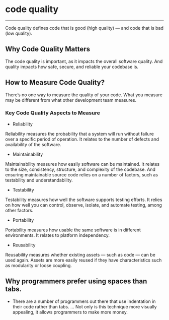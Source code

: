 # code quality
--- 
Code quality defines code that is good (high quality) — and code that is bad (low quality).

## Why Code Quality Matters
The code quality is important, as it impacts the overall software quality. And quality impacts how safe, secure, and reliable your codebase is.

## How to Measure Code Quality?
There’s no one way to measure the quality of your code. What you measure may be different from what other development team measures.

### Key Code Quality Aspects to Measure
* Reliability


Reliability measures the probability that a system will run without failure over a specific period of operation. It relates to the number of defects and availability of the software.
* Maintainability

Maintainability measures how easily software can be maintained. It relates to the size, consistency, structure, and complexity of the codebase. And ensuring maintainable source code relies on a number of factors, such as testability and understandability.
  
  * Testability

Testability measures how well the software supports testing efforts. It relies on how well you can control, observe, isolate, and automate testing, among other factors.

* Portability

Portability measures how usable the same software is in different environments. It relates to platform independency.

* Reusability

Reusability measures whether existing assets — such as code — can be used again. Assets are more easily reused if they have characteristics such as modularity or loose coupling.

## Why programmers prefer using spaces than tabs.
* There are a number of programmers out there that use indentation in their code rather than tabs. ... Not only is this technique more visually appealing, it allows programmers to make more money.
  